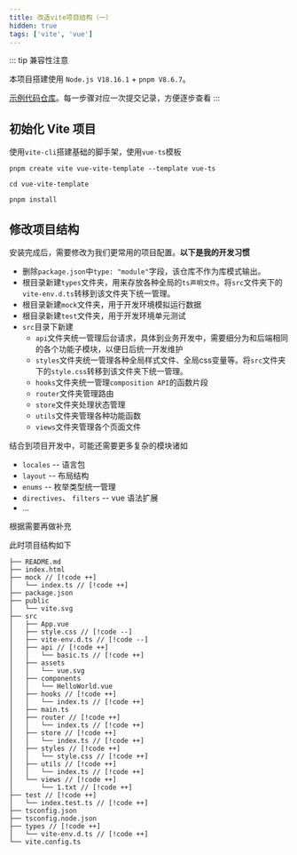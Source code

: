 ```yaml
---
title: 改造vite项目结构（一）
hidden: true
tags: ['vite', 'vue']
---
```


::: tip 兼容性注意

本项目搭建使用 `Node.js V18.16.1` + `pnpm V8.6.7`。

[示例代码仓库](https://github.com/SingleDogNo1/vue-vite-template)。每一步骤对应一次提交记录，方便逐步查看
:::

## 初始化 Vite 项目

使用`vite-cli`搭建基础的脚手架，使用`vue-ts`模板

```shell
pnpm create vite vue-vite-template --template vue-ts

cd vue-vite-template

pnpm install
```

## 修改项目结构

安装完成后，需要修改为我们更常用的项目配置。**以下是我的开发习惯**

+ 删除`package.json`中`type: "module"`字段，该仓库不作为库模式输出。
+ 根目录新建`types`文件夹，用来存放各种全局的`ts声明文件`。将`src`文件夹下的`vite-env.d.ts`转移到该文件夹下统一管理。
+ 根目录新建`mock`文件夹，用于开发环境模拟运行数据
+ 根目录新建`test`文件夹，用于开发环境单元测试
+ `src`目录下新建
  + `api`文件夹统一管理后台请求，具体到业务开发中，需要细分为和后端相同的各个功能子模块，以便日后统一开发维护
  + `styles`文件夹统一管理各种全局样式文件、全局css变量等。将`src`文件夹下的`style.css`转移到该文件夹下统一管理。
  + `hooks`文件夹统一管理`composition API`的函数片段
  + `router`文件夹管理路由
  + `store`文件夹处理状态管理
  + `utils`文件夹管理各种功能函数
  + `views`文件夹管理各个页面文件

结合到项目开发中，可能还需要更多复杂的模块诸如

+ `locales` -- 语言包
+ `layout` -- 布局结构
+ `enums` -- 枚举类型统一管理
+ `directives`、 `filters` -- vue 语法扩展
+ ...

根据需要再做补充

此时项目结构如下

```text
├── README.md
├── index.html
├── mock // [!code ++]
│   └── index.ts // [!code ++]
├── package.json
├── public
│   └── vite.svg
├── src
│   ├── App.vue
│   ├── style.css // [!code --]
│   ├── vite-env.d.ts // [!code --]
│   ├── api // [!code ++]
│   │   └── basic.ts // [!code ++]
│   ├── assets
│   │   └── vue.svg
│   ├── components
│   │   └── HelloWorld.vue
│   ├── hooks // [!code ++]
│   │   └── index.ts // [!code ++]
│   ├── main.ts
│   ├── router // [!code ++]
│   │   └── index.ts // [!code ++]
│   ├── store // [!code ++]
│   │   └── index.ts // [!code ++]
│   ├── styles // [!code ++]
│   │   └── style.css // [!code ++]
│   ├── utils // [!code ++]
│   │   └── index.ts // [!code ++]
│   └── views // [!code ++]
│       └── 1.txt // [!code ++]
├── test // [!code ++]
│   └── index.test.ts // [!code ++]
├── tsconfig.json
├── tsconfig.node.json
├── types // [!code ++]
│   └── vite-env.d.ts // [!code ++]
└── vite.config.ts
```
